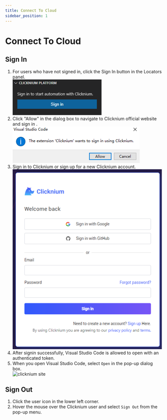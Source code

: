 ```yaml
---
title: Connect To Cloud
sidebar_position: 1
---
```

# Connect To Cloud

## Sign In
1. For users who have not signed in, click the Sign In button in the Locators panel.  
   ![vscode sign in](../../img/vscode-sign-in.png)
2. Click "Allow" in the dialog box to navigate to Clicknium official website and sign in .  
   ![confirm dialog](../../img/vscode-sign-in-dialog.png)
3. Sign in to Clicknium or sign up for a new Clicknium account.  
   ![clicknium site](../../img/vscode-clicknuim-site.png)
4. After signin successfully, Visual Studio Code is allowed to open with an authenticated token.  
5. When you open Visual Studio Code, select `Open` in the pop-up dialog box.  
   ![clicknium site](../../img/vscode-open-uri.png)

## Sign Out
1. Click the user icon in the lower left corner.  
2. Hover the mouse over the Clicknium user and select `Sign Out` from the pop-up menu.  